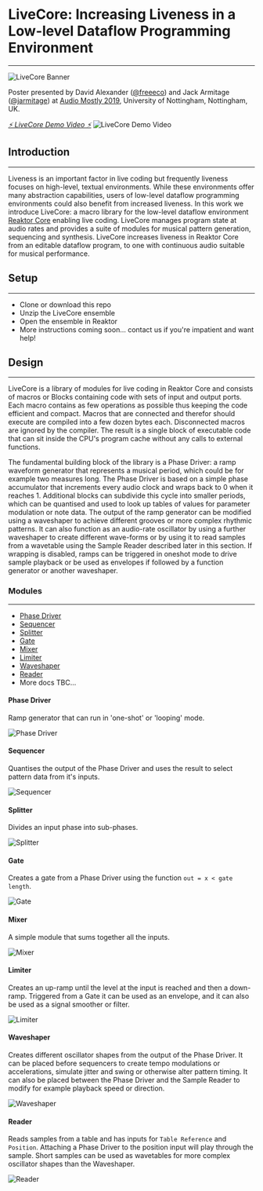 # LiveCore: Increasing Liveness in a Low-level Dataflow Programming Environment
---

![LiveCore Banner](https://i.imgur.com/tMiYKKs.png)

Poster presented by David Alexander ([@freeeco](https://github.com/freeeco)) and Jack Armitage ([@jarmitage](https://github.com/jarmitage)) at [Audio Mostly 2019](https://audiomostly.com), University of Nottingham, Nottingham, UK.

[_⚡️ LiveCore Demo Video ⚡️_](https://www.youtube.com/watch?v=QydFJKQSA7M)
![[LiveCore Demo Video](https://www.youtube.com/watch?v=QydFJKQSA7M)](https://i.imgur.com/iGckXh6.png)

## Introduction
---

Liveness is an important factor in live coding but frequently liveness focuses on high-level, textual environments.
While these environments offer many abstraction capabilities, users of low-level dataflow programming environments could also benefit from increased liveness.
In this work we introduce LiveCore: a macro library for the low-level dataflow environment [Reaktor Core](https://www.native-instruments.com/fileadmin/ni_media/downloads/manuals/REAKTOR_6_Building_in_Core_English_2015_11.pdf) enabling live coding.
LiveCore manages program state at audio rates and provides a suite of modules for musical pattern generation, sequencing and synthesis.
LiveCore increases liveness in Reaktor Core from an editable dataflow program, to one with continuous audio suitable for musical performance.

## Setup
---

- Clone or download this repo
- Unzip the LiveCore ensemble
- Open the ensemble in Reaktor
- More instructions coming soon... contact us if you're impatient and want help!

## Design
---

LiveCore is a library of modules for live coding in Reaktor Core and consists of macros or Blocks containing code with sets of input and output ports.
Each macro contains as few operations as possible thus keeping the code efficient and compact.
Macros that are connected and therefor should execute are compiled into a few dozen bytes each. Disconnected macros are ignored by the compiler.
The result is a single block of executable code that can sit inside the CPU's program cache without any calls to external functions.

The fundamental building block of the library is a Phase Driver: a ramp waveform generator that represents a musical period, which could be for example two measures long.
The Phase Driver is based on a simple phase accumulator that increments every audio clock and wraps back to 0 when it reaches 1.
Additional blocks can subdivide this cycle into smaller periods, which can be quantised and used to look up tables of values for parameter modulation or note data. 
The output of the ramp generator can be modified using a waveshaper to achieve different grooves or more complex rhythmic patterns.
It can also function as an audio-rate oscillator by using a further waveshaper to create different wave-forms or by using it to read samples from a wavetable using the Sample Reader described later in this section.
If wrapping is disabled, ramps can be triggered in oneshot mode to drive sample playback or be used as envelopes if followed by a function generator or another waveshaper.

### Modules
---

- [Phase Driver](#phase-driver)
- [Sequencer](#sequencer)
- [Splitter](#splitter)
- [Gate](#gate)
- [Mixer](#mixer)
- [Limiter](#limiter)
- [Waveshaper](#waveshaper)
- [Reader](#reader)
- More docs TBC...

#### Phase Driver

Ramp generator that can run in 'one-shot' or 'looping' mode.

![Phase Driver](https://i.imgur.com/55xRAVY.png)

#### Sequencer

Quantises the output of the Phase Driver and uses the result to select pattern data from it's inputs.

![Sequencer](https://i.imgur.com/cJZeVMz.png)

#### Splitter

Divides an input phase into sub-phases.

![Splitter](https://i.imgur.com/8dODKH6.png)

#### Gate

Creates a gate from a Phase Driver using the function `out = x < gate length`.

![Gate](https://i.imgur.com/FD8675k.png)

#### Mixer

A simple module that sums together all the inputs.

![Mixer](https://i.imgur.com/R41SWi4.png)

#### Limiter

Creates an up-ramp until the level at the input is reached and then a down-ramp.
Triggered from a Gate it can be used as an envelope, and 
it can also be used as a signal smoother or filter.

![Limiter](https://i.imgur.com/AQF9i72.png)

#### Waveshaper

Creates different oscillator shapes from the output of the Phase Driver. 
It can be placed before sequencers to create tempo modulations or accelerations, simulate jitter and swing or otherwise alter pattern timing.
It can also be placed between the Phase Driver and the Sample Reader to modify for example playback speed or direction.

![Waveshaper](https://i.imgur.com/7EINPD3.png)

#### Reader

Reads samples from a table and has inputs for `Table Reference` and `Position`. 
Attaching a Phase Driver to the position input will play through the sample.
Short samples can be used as wavetables for more complex oscillator shapes than the Waveshaper.

![Reader](https://i.imgur.com/ragtr1r.png)
